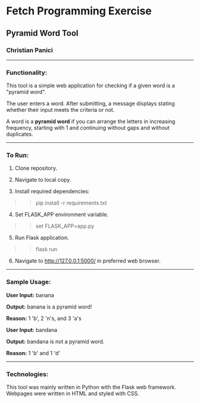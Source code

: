 # Fetch Programming Exercise
## Pyramid Word Tool
### Christian Panici

__________________________________________

### Functionality:

This tool is a simple web application for checking if a given word is a "pyramid word".

The user enters a word. After submitting, a message displays stating whether their input meets the criteria or not.

A word is a **pyramid word** if you can arrange the letters in increasing frequency, starting with 1 and continuing without gaps and without duplicates.

__________________________________________

### To Run:

1. Clone repository.

2. Navigate to local copy.

3. Install required dependencies:

>> pip install -r requirements.txt

4. Set FLASK_APP environment variable.

>> set FLASK_APP=app.py

5. Run Flask application.

>> flask run

6. Navigate to http://127.0.0.1:5000/ in preferred web browser.

__________________________________________

### Sample Usage:

**User Input:** banana

**Output:** banana is a pyramid word!

**Reason:** 1 'b', 2 'n's, and 3 'a's



**User Input:** bandana

**Output:** bandana is not a pyramid word.

**Reason:** 1 'b' and 1 'd'

__________________________________________

### Technologies:

This tool was mainly written in Python with the Flask web framework. Webpages were written in HTML and styled with CSS.
